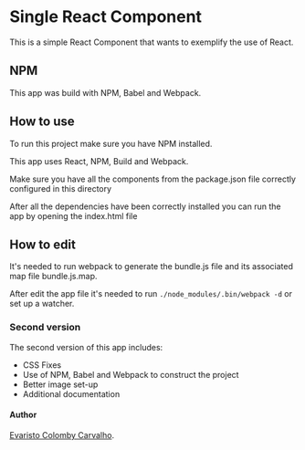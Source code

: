 # Single React Component
This is a simple React Component that wants to exemplify the use of React.

## NPM
This app was build with NPM, Babel and Webpack.

## How to use
To run this project make sure you have NPM installed.

This app uses React, NPM, Build and Webpack.

Make sure you have all the components from the package.json file correctly configured in this directory

After all the dependencies have been correctly installed you can run the app by opening the index.html file

## How to edit
It's needed to run webpack to generate the bundle.js file and its associated map file bundle.js.map.

After edit the app file it's needed to run  `./node_modules/.bin/webpack -d` or set up a watcher.

### Second version
The second version of this app includes:

- CSS Fixes
- Use of NPM, Babel and Webpack to construct the project
- Better image set-up
- Additional documentation

#### Author
[Evaristo Colomby Carvalho](https://www.evaristo.dk/).

